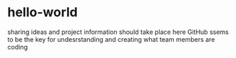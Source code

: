 # hello-world
sharing ideas and project information should take place here
GitHub ssems to be the key for undesrstanding and creating what team members are coding
